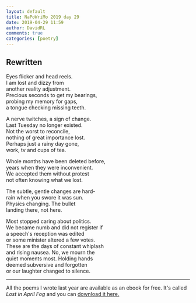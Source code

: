 ```yaml
---  
layout: default  
title: NaPoWriMo 2019 day 29  
date: 2019-04-29 11:59  
author: DavidRL  
comments: true  
categories: [poetry] 
---  
```

  
<h2>Rewritten</h2>  
<!-- /wp:heading -->  

  
<p>Eyes flicker and head reels.<br />  
I am lost and dizzy from<br />  
another reality adjustment.<br />  
Precious seconds to get my bearings,<br />  
probing my memory for gaps,<br />  
a tongue checking missing teeth.</p>  


  
<p>A nerve twitches, a sign of change.<br />  
Last Tuesday no longer existed.<br />  
Not the worst to reconcile,<br />  
nothing of great importance lost.<br />  
Perhaps just a rainy day gone,<br />  
work, tv and cups of tea.</p>  


  
<p>Whole months have been deleted before,<br />  
years when they were inconvenient.<br />  
We accepted them without protest<br />  
not often knowing what we lost.</p>  


  
<p>The subtle, gentle changes are hard-<br />  
rain when you swore it was sun.<br />  
Physics changing. The bullet<br />  
landing there, not here.</p>  


  
<p>Most stopped caring about politics.<br />  
We became numb and did not register if<br />  
a speech's reception was edited<br />  
or some minister altered a few votes.<br />  
These are the days of constant whiplash<br />  
and rising nausea. No, we mourn the <br />  
quiet moments most. Holding hands<br />  
deemed subversive and forgotten<br />  
or our laughter changed to silence. </p>  

<hr>
<p>All the poems I wrote last year are available as an ebook for free. It's called <em>Lost in April Fog </em>and you can <a href="/aprilfog/">download it here. </a></p>  
